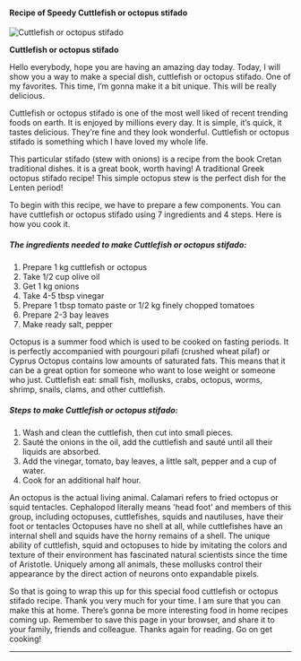            

#### Recipe of Speedy Cuttlefish or octopus stifado

![Cuttlefish or octopus stifado](https://img-global.cpcdn.com/recipes/de7cef98f54031ed3f37eff378c41acc/751x532cq70/cuttlefish-or-octopus-stifado-recipe-main-photo.jpg)

**Cuttlefish or octopus stifado**

Hello everybody, hope you are having an amazing day today. Today, I will show you a way to make a special dish, cuttlefish or octopus stifado. One of my favorites. This time, I’m gonna make it a bit unique. This will be really delicious.

Cuttlefish or octopus stifado is one of the most well liked of recent trending foods on earth. It is enjoyed by millions every day. It is simple, it’s quick, it tastes delicious. They’re fine and they look wonderful. Cuttlefish or octopus stifado is something which I have loved my whole life.

This particular stifado (stew with onions) is a recipe from the book Cretan traditional dishes. it is a great book, worth having! A traditional Greek octopus stifado recipe! This simple octopus stew is the perfect dish for the Lenten period!

To begin with this recipe, we have to prepare a few components. You can have cuttlefish or octopus stifado using 7 ingredients and 4 steps. Here is how you cook it.

##### The ingredients needed to make Cuttlefish or octopus stifado:

1.  Prepare 1 kg cuttlefish or octopus
2.  Take 1/2 cup olive oil
3.  Get 1 kg onions
4.  Take 4-5 tbsp vinegar
5.  Prepare 1 tbsp tomato paste or 1/2 kg finely chopped tomatoes
6.  Prepare 2-3 bay leaves
7.  Make ready salt, pepper

Octopus is a summer food which is used to be cooked on fasting periods. It is perfectly accompanied with pourgouri pilafi (crushed wheat pilaf) or Cyprus Octopus contains low amounts of saturated fats. This means that it can be a great option for someone who want to lose weight or someone who just. Cuttlefish eat: small fish, mollusks, crabs, octopus, worms, shrimp, snails, clams, and other cuttlefish.

##### Steps to make Cuttlefish or octopus stifado:

1.  Wash and clean the cuttlefish, then cut into small pieces.
2.  Sauté the onions in the oil, add the cuttlefish and sauté until all their liquids are absorbed.
3.  Add the vinegar, tomato, bay leaves, a little salt, pepper and a cup of water.
4.  Cook for an additional half hour.

An octopus is the actual living animal. Calamari refers to fried octopus or squid tentacles. Cephalopod literally means 'head foot' and members of this group, including octopuses, cuttlefishes, squids and nautiluses, have their foot or tentacles Octopuses have no shell at all, while cuttlefishes have an internal shell and squids have the horny remains of a shell. The unique ability of cuttlefish, squid and octopuses to hide by imitating the colors and texture of their environment has fascinated natural scientists since the time of Aristotle. Uniquely among all animals, these mollusks control their appearance by the direct action of neurons onto expandable pixels.

So that is going to wrap this up for this special food cuttlefish or octopus stifado recipe. Thank you very much for your time. I am sure that you can make this at home. There’s gonna be more interesting food in home recipes coming up. Remember to save this page in your browser, and share it to your family, friends and colleague. Thanks again for reading. Go on get cooking!

* * *